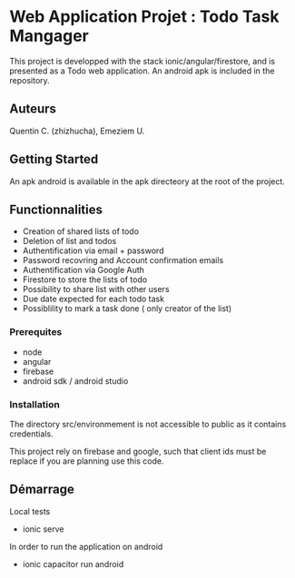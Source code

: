 # Web Application Projet : Todo Task Mangager

This project is developped with the stack ionic/angular/firestore, and is presented as a Todo web application. An android apk is included in the repository.


## Auteurs
Quentin C. (zhizhucha),    Emeziem U.



## Getting Started

An apk android is available in the apk directeory at the root of the project.



## Functionnalities

- Creation of shared lists of todo
- Deletion of list and todos
- Authentification via email + password
- Password recovring and Account confirmation emails
- Authentification via Google Auth
- Firestore to store the lists of todo
- Possibility to share list with other users
- Due date expected for each todo task
- Possiblility to mark a task done ( only creator of the list) 




### Prerequites

- node
- angular
- firebase
- android sdk / android studio 



### Installation

The directory src/environmement is not accessible to public as it contains credentials.

This project rely on firebase and google, such that client ids must be replace if you are planning use this code.



## Démarrage

Local tests
+ ionic serve

In order to run the application on android
+ ionic capacitor run android

## 







